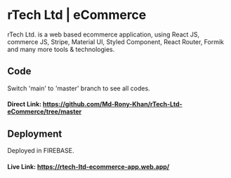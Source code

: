 # rTech Ltd | eCommerce
rTech Ltd. is a web based ecommerce application, using React JS, commerce JS, Stripe, Material UI, Styled Component, React Router,  Formik and many more tools &amp; technologies. 
## Code
Switch 'main' to 'master' branch to see all codes.
#### Direct Link: https://github.com/Md-Rony-Khan/rTech-Ltd-eCommerce/tree/master
## Deployment
Deployed in FIREBASE.
#### Live Link: https://rtech-ltd-ecommerce-app.web.app/
